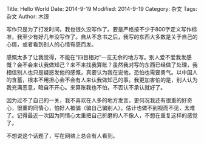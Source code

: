 Title: Hello World
Date: 2014-9-19
Modified: 2014-9-19
Category: 杂文
Tags: 杂文
Author: 木馍

写作只是为了打发时间，我也很久没写作了。要是严格按不少于800字定义写作标准，我至少有好几年没写作了。自从不念书之后，我写的东西大多数是关于自己的心情，或者看到别人的心情有感而发。

感慨太多了让我觉得，不能在“四目相对”一览无余的地方写。别人爱不爱我发感慨？会不会来认我做知己？来不来找我算账？虽然我对写的东西已经做了处理，我相信别人也只是疑惑发他的感慨，真要认为我在说他，恐怕也需要勇气。以中国人的含蓄，根本不用担心会不会有人来认我做知己的事。我更加害怕的是，别人认为我充满恶意，暗自不开心。来算账我也不怕，不否认不承认就好了。

因为过不了自己的一关，我不喜欢在人多的地方发言，更何况我还有很重的好奇心，很重的同情心，怕好人被骗（骗自己骗别人）。估计也做不到视而不见，太难了。记得最近一次因为同情心太重把自己折磨的人不像人，不想在重复这样的感觉了。

不想说这个话题了，写在网络上总会有人看到。